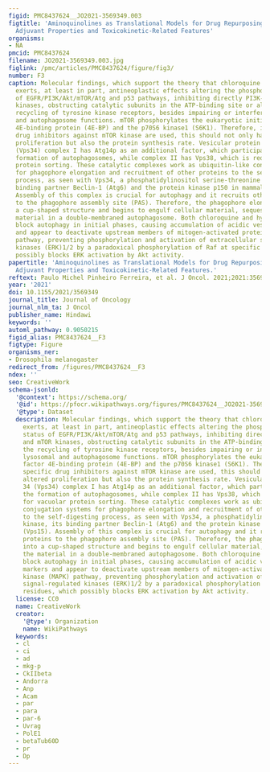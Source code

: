 ```yaml
---
figid: PMC8437624__JO2021-3569349.003
figtitle: 'Aminoquinolines as Translational Models for Drug Repurposing: Anticancer
  Adjuvant Properties and Toxicokinetic-Related Features'
organisms:
- NA
pmcid: PMC8437624
filename: JO2021-3569349.003.jpg
figlink: /pmc/articles/PMC8437624/figure/fig3/
number: F3
caption: Molecular findings, which support the theory that chloroquine and analogues
  exerts, at least in part, antineoplastic effects altering the phosphorylation status
  of EGFR/PI3K/Akt/mTOR/Atg and p53 pathways, inhibiting directly PI3K-Akt and mTOR
  kinases, obstructing catalytic subunits in the ATP-binding site or altering the
  recycling of tyrosine kinase receptors, besides impairing or interfering in lysosomal
  and autophagosome functions. mTOR phosphorylates the eukaryotic initiation factor
  4E-binding protein (4E-BP) and the p70S6 kinase1 (S6K1). Therefore, if specific
  drug inhibitors against mTOR kinase are used, this should not only have altered
  proliferation but also the protein synthesis rate. Vesicular protein sorting 34
  (Vps34) complex I has Atg14p as an additional factor, which participates in the
  formation of autophagosomes, while complex II has Vps38, which is required for vacuolar
  protein sorting. These catalytic complexes work as ubiquitin-like conjugation systems
  for phagophore elongation and recruitment of other proteins to the self-digesting
  process, as seen with Vps34, a phosphatidylinositol serine-threonine kinase, its
  binding partner Beclin-1 (Atg6) and the protein kinase p150 in mammals (Vps15).
  Assembly of this complex is crucial for autophagy and it recruits other proteins
  to the phagophore assembly site (PAS). Therefore, the phagophore elongates into
  a cup-shaped structure and begins to engulf cellular material, sequestering the
  material in a double-membraned autophagosome. Both chloroquine and hydroxychloroquine
  block autophagy in initial phases, causing accumulation of acidic vesicle cell markers
  and appear to deactivate upstream members of mitogen-activated protein kinase (MAPK)
  pathway, preventing phosphorylation and activation of extracellular signal-regulated
  kinases (ERK)1/2 by a paradoxical phosphorylation of Raf at specific residues, which
  possibly blocks ERK activation by Akt activity.
papertitle: 'Aminoquinolines as Translational Models for Drug Repurposing: Anticancer
  Adjuvant Properties and Toxicokinetic-Related Features.'
reftext: Paulo Michel Pinheiro Ferreira, et al. J Oncol. 2021;2021:3569349.
year: '2021'
doi: 10.1155/2021/3569349
journal_title: Journal of Oncology
journal_nlm_ta: J Oncol
publisher_name: Hindawi
keywords: ''
automl_pathway: 0.9050215
figid_alias: PMC8437624__F3
figtype: Figure
organisms_ner:
- Drosophila melanogaster
redirect_from: /figures/PMC8437624__F3
ndex: ''
seo: CreativeWork
schema-jsonld:
  '@context': https://schema.org/
  '@id': https://pfocr.wikipathways.org/figures/PMC8437624__JO2021-3569349.003.html
  '@type': Dataset
  description: Molecular findings, which support the theory that chloroquine and analogues
    exerts, at least in part, antineoplastic effects altering the phosphorylation
    status of EGFR/PI3K/Akt/mTOR/Atg and p53 pathways, inhibiting directly PI3K-Akt
    and mTOR kinases, obstructing catalytic subunits in the ATP-binding site or altering
    the recycling of tyrosine kinase receptors, besides impairing or interfering in
    lysosomal and autophagosome functions. mTOR phosphorylates the eukaryotic initiation
    factor 4E-binding protein (4E-BP) and the p70S6 kinase1 (S6K1). Therefore, if
    specific drug inhibitors against mTOR kinase are used, this should not only have
    altered proliferation but also the protein synthesis rate. Vesicular protein sorting
    34 (Vps34) complex I has Atg14p as an additional factor, which participates in
    the formation of autophagosomes, while complex II has Vps38, which is required
    for vacuolar protein sorting. These catalytic complexes work as ubiquitin-like
    conjugation systems for phagophore elongation and recruitment of other proteins
    to the self-digesting process, as seen with Vps34, a phosphatidylinositol serine-threonine
    kinase, its binding partner Beclin-1 (Atg6) and the protein kinase p150 in mammals
    (Vps15). Assembly of this complex is crucial for autophagy and it recruits other
    proteins to the phagophore assembly site (PAS). Therefore, the phagophore elongates
    into a cup-shaped structure and begins to engulf cellular material, sequestering
    the material in a double-membraned autophagosome. Both chloroquine and hydroxychloroquine
    block autophagy in initial phases, causing accumulation of acidic vesicle cell
    markers and appear to deactivate upstream members of mitogen-activated protein
    kinase (MAPK) pathway, preventing phosphorylation and activation of extracellular
    signal-regulated kinases (ERK)1/2 by a paradoxical phosphorylation of Raf at specific
    residues, which possibly blocks ERK activation by Akt activity.
  license: CC0
  name: CreativeWork
  creator:
    '@type': Organization
    name: WikiPathways
  keywords:
  - cl
  - ci
  - ad
  - mkg-p
  - CkIIbeta
  - Andorra
  - Anp
  - Acam
  - par
  - para
  - par-6
  - Uvrag
  - PolE1
  - betaTub60D
  - pr
  - Dp
---
```

